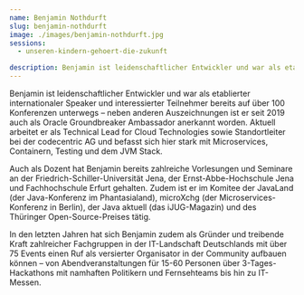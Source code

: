 ```yaml
---
name: Benjamin Nothdurft
slug: benjamin-nothdurft
image: ./images/benjamin-nothdurft.jpg
sessions:
  - unseren-kindern-gehoert-die-zukunft

description: Benjamin ist leidenschaftlicher Entwickler und war als etablierter internationaler Speaker und interessierter Teilnehmer bereits auf über 100 Konferenzen unterwegs.
---
```


Benjamin ist leidenschaftlicher Entwickler und war als etablierter internationaler Speaker und interessierter Teilnehmer bereits auf über 100 Konferenzen unterwegs – neben anderen Auszeichnungen ist er seit 2019 auch als Oracle Groundbreaker Ambassador anerkannt worden. Aktuell arbeitet er als Technical Lead for Cloud Technologies sowie Standortleiter bei der codecentric AG und befasst sich hier stark mit Microservices, Containern, Testing und dem JVM Stack.


Auch als Dozent hat Benjamin bereits zahlreiche Vorlesungen und Seminare an der Friedrich-Schiller-Universität Jena, der Ernst-Abbe-Hochschule Jena und Fachhochschule Erfurt gehalten. Zudem ist er im Komitee der JavaLand (der Java-Konferenz im Phantasialand), microXchg (der Microservices-Konferenz in Berlin), der Java aktuell (das iJUG-Magazin) und des Thüringer Open-Source-Preises tätig.


In den letzten Jahren hat sich Benjamin zudem als Gründer und treibende Kraft zahlreicher Fachgruppen in der IT-Landschaft Deutschlands mit über 75 Events einen Ruf als versierter Organisator in der Community aufbauen können – von Abendveranstaltungen für 15-60 Personen über 3-Tages-Hackathons mit namhaften Politikern und Fernsehteams bis hin zu IT-Messen.


